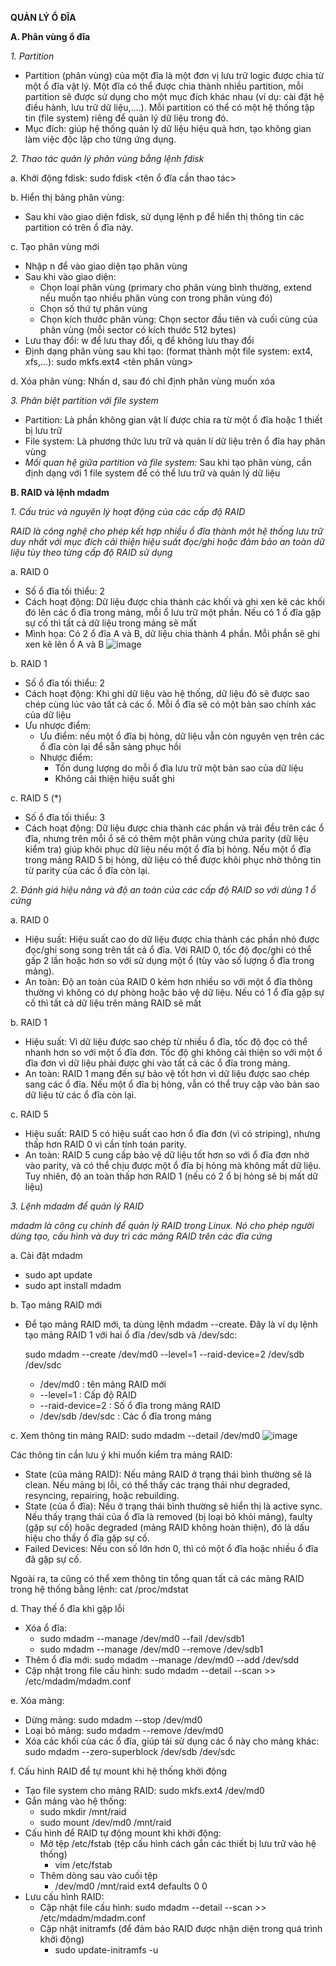 **QUẢN LÝ Ổ ĐĨA**

**A. Phân vùng ổ đĩa**

*1. Partition*
- Partition (phân vùng) của một đĩa là một đơn vị lưu trữ logic được chia từ một ổ đĩa vật lý. Một đĩa có thể được chia thành nhiều partition, mỗi partition sẽ được sử dụng cho một mục đích khác nhau (ví dụ: cài đặt hệ điều hành, lưu trữ dữ liệu,....). Mỗi partition có thể có một hệ thống tập tin (file system) riêng để quản lý dữ liệu trong đó.
- Mục đích: giúp hệ thống quản lý dữ liệu hiệu quả hơn, tạo không gian làm việc độc lập cho từng ứng dụng.

*2. Thao tác quản lý phân vùng bằng lệnh fdisk*

a. Khởi động fdisk: sudo fdisk <tên ổ đĩa cần thao tác>

b. Hiển thị bảng phân vùng: 
- Sau khi vào giao diện fdisk, sử dụng lệnh p để hiển thị thông tin các partition có trên ổ đĩa này.

c. Tạo phân vùng mới
- Nhập n để vào giao diện tạo phân vùng
- Sau khi vào giao diện:
  - Chọn loại phân vùng (primary cho phân vùng bình thường, extend nếu muốn tạo nhiều phân vùng con trong phân vùng đó)
  - Chọn số thứ tự phân vùng
  - Chọn kích thước phân vùng: Chọn sector đầu tiên và cuối cùng của phân vùng (mỗi sector có kích thước 512 bytes) 
- Lưu thay đổi: w để lưu thay đổi, q để không lưu thay đổi
- Định dạng phân vùng sau khi tạo: (format thành một file system: ext4, xfs,...): sudo mkfs.ext4 <tên phân vùng>

d. Xóa phân vùng: Nhấn d, sau đó chỉ định phân vùng muốn xóa

*3. Phân biệt partition với file system*
- Partition: Là phần không gian vật lí được chia ra từ một ổ đĩa hoặc 1 thiết bị lưu trữ
- File system: Là phương thức lưu trữ và quản lí dữ liệu trên ổ đĩa hay phân vùng
- *Mối quan hệ giữa partition và file system:* Sau khi tạo phân vùng, cần định dạng với 1 file system để có thể lưu trữ và quản lý dữ liệu

**B. RAID và lệnh mdadm**

*1. Cấu trúc và nguyên lý hoạt động của các cấp độ RAID*

*RAID là công nghệ cho phép kết hợp nhiều ổ đĩa thành một hệ thống lưu trữ duy nhất với mục đích cải thiện hiệu suất đọc/ghi hoặc đảm bảo an toàn dữ liệu tùy theo từng cấp độ RAID sử dụng*

a. RAID 0
- Số ổ đĩa tối thiểu: 2
- Cách hoạt động: Dữ liệu được chia thành các khối và ghi xen kẽ các khối đó lên các ổ đĩa trong mảng, mỗi ổ lưu trữ một phần. Nếu có 1 ổ đĩa gặp sự cố thì tất cả dữ liệu trong mảng sẽ mất
- Mình họa: Có 2 ổ đĩa A và B, dữ liệu chia thành 4 phần. Mỗi phần sẽ ghi xen kẽ lên ổ A và B
  ![image](https://github.com/user-attachments/assets/22977a7d-7450-4caa-867d-76667da919c7)

b. RAID 1
- Số ổ đĩa tối thiểu: 2
- Cách hoạt động: Khi ghi dữ liệu vào hệ thống, dữ liệu đó sẽ được sao chép cùng lúc vào tất cả các ổ. Mỗi ổ đĩa sẽ có một bản sao chính xác của dữ liệu
- Ưu nhược điểm:
  - Ưu điểm: nếu một ổ đĩa bị hỏng, dữ liệu vẫn còn nguyên vẹn trên các ổ đĩa còn lại để sẵn sàng phục hồi
  - Nhược điểm:
    - Tốn dung lượng do mỗi ổ đĩa lưu trữ một bản sao của dữ liệu
    - Không cải thiện hiệu suất ghi

c. RAID 5 (*)
- Số ổ đĩa tối thiểu: 3
- Cách hoạt động: Dữ liệu được chia thành các phần và trải đều trên các ổ đĩa, nhưng trên mỗi ổ sẽ có thêm một phân vùng chứa parity (dữ liệu kiểm tra) giúp khôi phục dữ liệu nếu một ổ đĩa bị hỏng. Nếu một ổ đĩa trong mảng RAID 5 bị hỏng, dữ liệu có thể được khôi phục nhờ thông tin từ parity của các ổ đĩa còn lại.

*2. Đánh giá hiệu năng và độ an toàn của các cấp độ RAID so với dùng 1 ổ cứng*

a. RAID 0
- Hiệu suất: Hiệu suất cao do dữ liệu được chia thành các phần nhỏ được đọc/ghi song song trên tất cả ổ đĩa. Với RAID 0, tốc độ đọc/ghi có thể gấp 2 lần hoặc hơn so với sử dụng một ổ (tùy vào số lượng ổ đĩa trong mảng).
- An toàn: Độ an toàn của RAID 0 kém hơn nhiều so với một ổ đĩa thông thường vì không có dự phòng hoặc bảo vệ dữ liệu. Nếu có 1 ổ đĩa gặp sự cố thì tất cả dữ liệu trên mảng RAID sẽ mất

b. RAID 1
- Hiệu suất: Vì dữ liệu được sao chép từ nhiều ổ đĩa, tốc độ đọc có thể nhanh hơn so với một ổ đĩa đơn. Tốc độ ghi không cải thiện so với một ổ đĩa đơn vì dữ liệu phải được ghi vào tất cả các ổ đĩa trong mảng.
- An toàn: RAID 1 mang đến sự bảo vệ tốt hơn vì dữ liệu được sao chép sang các ổ đĩa. Nếu một ổ đĩa bị hỏng, vẫn có thể truy cập vào bản sao dữ liệu từ các ổ đĩa còn lại.

c. RAID 5
- Hiệu suất: RAID 5 có hiệu suất cao hơn ổ đĩa đơn (vì có striping), nhưng thấp hơn RAID 0 vì cần tính toán parity.
- An toàn: RAID 5 cung cấp bảo vệ dữ liệu tốt hơn so với ổ đĩa đơn nhờ vào parity, và có thể chịu được một ổ đĩa bị hỏng mà không mất dữ liệu. Tuy nhiên, độ an toàn thấp hơn RAID 1 (nếu có 2 ổ bị hỏng sẽ bị mất dữ liệu)

*3. Lệnh mdadm để quản lý RAID*

*mdadm là công cụ chính để quản lý RAID trong Linux. Nó cho phép người dùng tạo, cấu hình và duy trì các mảng RAID trên các đĩa cứng*

a. Cài đặt mdadm
- sudo apt update
- sudo apt install mdadm

b. Tạo mảng RAID mới
- Để tạo mảng RAID mới, ta dùng lệnh mdadm --create. Đây là ví dụ lệnh tạo mảng RAID 1 với hai ổ đĩa /dev/sdb và /dev/sdc:

  sudo mdadm --create /dev/md0 --level=1 --raid-device=2 /dev/sdb /dev/sdc
  - /dev/md0 : tên mảng RAID mới
  - --level=1 : Cấp độ RAID
  - --raid-device=2 : Số ổ đĩa trong mảng RAID
  - /dev/sdb /dev/sdc : Các ổ đĩa trong mảng
 
c. Xem thông tin mảng RAID: sudo mdadm --detail /dev/md0
![image](https://github.com/user-attachments/assets/6f3a728b-170a-41bb-8537-1d956f5a1e5f)

Các thông tin cần lưu ý khi muốn kiểm tra mảng RAID: 
- State (của mảng RAID): Nếu mảng RAID ở trạng thái bình thường sẽ là clean. Nếu mảng bị lỗi, có thể thấy các trạng thái như degraded, resyncing, repairing, hoặc rebuilding.
- State (của ổ đĩa): Nếu ở trạng thái bình thường sẽ hiển thị là active sync. Nếu thấy trạng thái của ổ đĩa là removed (bị loại bỏ khỏi mảng), faulty (gặp sự cố) hoặc degraded (mảng RAID không hoàn thiện), đó là dấu hiệu cho thấy ổ đĩa gặp sự cố.
- Failed Devices: Nếu con số lớn hơn 0, thì có một ổ đĩa hoặc nhiều ổ đĩa đã gặp sự cố.

Ngoài ra, ta cũng có thể xem thông tin tổng quan tất cả các mảng RAID trong hệ thống bằng lệnh: cat /proc/mdstat

d. Thay thế ổ đĩa khi gặp lỗi 
- Xóa ổ đĩa: 
  - sudo mdadm --manage /dev/md0 --fail /dev/sdb1
  - sudo mdadm --manage /dev/md0 --remove /dev/sdb1
- Thêm ổ đĩa mới: sudo mdadm --manage /dev/md0 --add /dev/sdd
- Cập nhật trong file cấu hình: sudo mdadm --detail --scan >> /etc/mdadm/mdadm.conf

e. Xóa mảng: 
- Dừng mảng: sudo mdadm --stop /dev/md0
- Loại bỏ mảng: sudo mdadm --remove /dev/md0
- Xóa các khối của các ổ đĩa, giúp tái sử dụng các ổ này cho mảng khác: sudo mdadm --zero-superblock /dev/sdb /dev/sdc

f. Cấu hình RAID để tự mount khi hệ thống khởi động
- Tạo file system cho mảng RAID: sudo mkfs.ext4 /dev/md0
- Gắn mảng vào hệ thống:
  - sudo mkdir /mnt/raid
  - sudo mount /dev/md0 /mnt/raid
- Cấu hình để RAID tự động mount khi khởi động:
  - Mở tệp /etc/fstab (tệp cấu hình cách gắn các thiết bị lưu trữ vào hệ thống)
    - vim /etc/fstab
  - Thêm dòng sau vào cuối tệp
    - /dev/md0    /mnt/raid    ext4    defaults    0    0
- Lưu cấu hình RAID:
  - Cập nhật file cấu hình: sudo mdadm --detail --scan >> /etc/mdadm/mdadm.conf
  - Cập nhật initramfs (để đảm bảo RAID được nhận diện trong quá trình khởi động)
    - sudo update-initramfs -u
